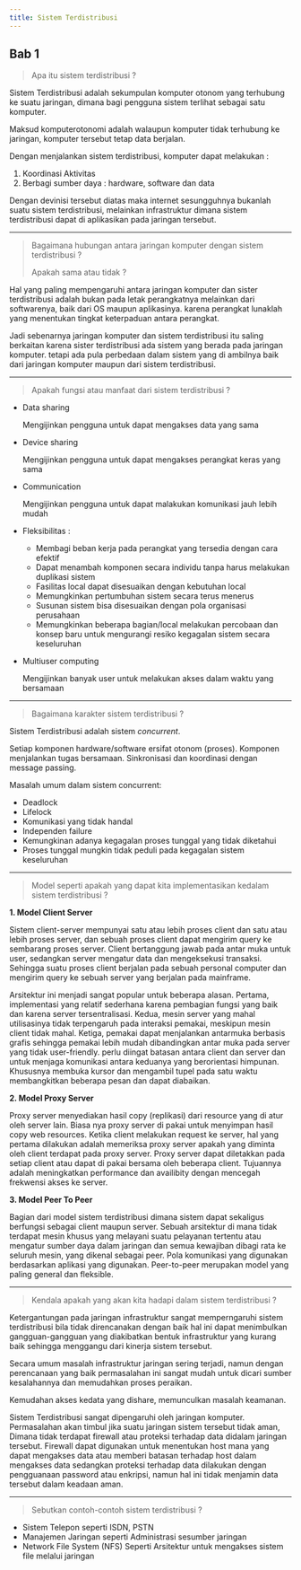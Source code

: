 ```yaml
---
title: Sistem Terdistribusi
---
```


<h2 class="text-center">Bab 1</h2>

> Apa itu sistem terdistribusi ?

Sistem Terdistribusi adalah sekumpulan komputer otonom yang terhubung ke suatu jaringan, dimana bagi pengguna sistem terlihat sebagai satu komputer.

Maksud komputerotonomi adalah walaupun komputer tidak terhubung ke jaringan, komputer tersebut tetap data berjalan.

Dengan menjalankan sistem terdistribusi, komputer dapat melakukan :

1. Koordinasi Aktivitas
2. Berbagi sumber daya : hardware, software dan data

Dengan devinisi tersebut diatas maka internet sesungguhnya bukanlah suatu sistem terdistribusi, melainkan infrastruktur dimana sistem terdistribusi dapat di aplikasikan pada jaringan tersebut.

-----

> Bagaimana hubungan antara jaringan komputer dengan sistem terdistribusi ?
>
> Apakah sama atau tidak ?

Hal yang paling mempengaruhi antara jaringan komputer dan sister terdistribusi adalah bukan pada letak perangkatnya melainkan dari softwarenya, baik dari OS maupun aplikasinya. karena perangkat lunaklah yang menentukan tingkat keterpaduan antara perangkat.

Jadi sebenarnya jaringan komputer dan sistem terdistribusi itu saling berkaitan karena sister terdistribusi ada sistem yang berada pada jaringan komputer. tetapi ada pula perbedaan dalam sistem yang di ambilnya baik dari jaringan komputer maupun dari sistem terdistribusi.

-----

> Apakah fungsi atau manfaat dari sistem terdistribusi ?

- Data sharing
  
  Mengijinkan pengguna untuk dapat mengakses data yang sama

- Device sharing

  Mengijinkan pengguna untuk dapat mengakses perangkat keras yang sama

- Communication

  Mengijinkan pengguna untuk dapat malakukan komunikasi jauh lebih mudah

- Fleksibilitas :

  - Membagi beban kerja pada perangkat yang tersedia dengan cara efektif
  - Dapat menambah komponen secara individu tanpa harus melakukan duplikasi sistem
  - Fasilitas local dapat disesuaikan dengan kebutuhan local
  - Memungkinkan pertumbuhan sistem secara terus menerus
  - Susunan sistem bisa disesuaikan dengan pola organisasi perusahaan
  - Memungkinkan beberapa bagian/local melakukan percobaan dan konsep baru untuk mengurangi resiko kegagalan sistem secara keseluruhan

- Multiuser computing

  Mengijinkan banyak user untuk melakukan akses dalam waktu yang bersamaan

-----

> Bagaimana karakter sistem terdistribusi ?

Sistem Terdistribusi adalah sistem *concurrent*.

Setiap komponen hardware/software ersifat otonom (proses). Komponen menjalankan tugas bersamaan. Sinkronisasi dan koordinasi dengan message passing.

Masalah umum dalam sistem concurrent:

- Deadlock
- Lifelock
- Komunikasi yang tidak handal
- Independen failure
- Kemungkinan adanya kegagalan proses tunggal yang tidak diketahui
- Proses tunggal mungkin tidak peduli pada kegagalan sistem keseluruhan

-----

> Model seperti apakah yang dapat kita implementasikan kedalam sistem terdistribusi ?

**1. Model Client Server**

Sistem client-server mempunyai satu atau lebih proses client dan satu atau lebih proses server, dan sebuah proses client dapat mengirim query ke sembarang proses server. Client bertanggung jawab pada antar muka untuk user, sedangkan server mengatur data dan mengeksekusi transaksi. Sehingga suatu proses client berjalan pada sebuah personal computer dan mengirim query ke sebuah server yang berjalan pada mainframe.

Arsitektur ini menjadi sangat popular untuk beberapa alasan. Pertama, implementasi yang relatif sederhana karena pembagian fungsi yang baik dan karena server tersentralisasi. Kedua, mesin server yang mahal utilisasinya tidak terpengaruh pada interaksi pemakai, meskipun mesin client tidak mahal. Ketiga, pemakai dapat menjalankan antarmuka berbasis grafis sehingga pemakai lebih mudah dibandingkan antar muka pada server yang tidak user-friendly. perlu diingat batasan antara client dan server dan untuk menjaga komunikasi antara keduanya yang berorientasi himpunan. Khususnya membuka kursor dan mengambil tupel pada satu waktu membangkitkan beberapa pesan dan dapat diabaikan.

**2. Model Proxy Server**

Proxy server menyediakan hasil copy (replikasi) dari resource yang di atur oleh server lain. Biasa nya proxy server di pakai untuk menyimpan hasil copy web resources. Ketika client melakukan request ke server, hal yang pertama dilakukan adalah memeriksa proxy server apakah yang diminta oleh client terdapat pada proxy server. Proxy server dapat diletakkan pada setiap client atau dapat di pakai bersama oleh beberapa client. Tujuannya adalah meningkatkan performance dan availibity dengan mencegah frekwensi akses ke server.

**3. Model Peer To Peer**

Bagian dari model sistem terdistribusi dimana sistem dapat sekaligus berfungsi sebagai client maupun server. Sebuah arsitektur di mana tidak terdapat mesin khusus yang melayani suatu pelayanan tertentu atau mengatur sumber daya dalam jaringan dan semua kewajiban dibagi rata ke seluruh mesin, yang dikenal sebagai peer. Pola komunikasi yang digunakan berdasarkan aplikasi yang digunakan. Peer-to-peer merupakan model yang paling general dan fleksible.

-----

> Kendala apakah yang akan kita hadapi dalam sistem terdistribusi ?

Ketergantungan pada jaringan infrastruktur sangat memperngaruhi sistem terdistribusi bila tidak direncanakan dengan baik hal ini dapat menimbulkan gangguan-gangguan yang diakibatkan bentuk infrastruktur yang kurang baik sehingga menggangu dari kinerja sistem tersebut.

Secara umum masalah infrastruktur jaringan sering terjadi, namun dengan perencanaan yang baik permasalahan ini sangat mudah untuk dicari sumber kesalahannya dan memudahkan proses peraikan.

Kemudahan akses kedata yang dishare, memunculkan masalah keamanan.

Sistem Terdistribusi sangat dipengaruhi oleh jaringan komputer. Permasalahan akan timbul jika suatu jaringan sistem tersebut tidak aman, Dimana tidak terdapat firewall atau proteksi terhadap data didalam jaringan tersebut. Firewall dapat digunakan untuk menentukan host mana yang dapat mengakses data atau memberi batasan terhadap host dalam mengakses data sedangkan proteksi terhadap data dilakukan dengan pengguanaan password atau enkripsi, namun hal ini tidak menjamin data tersebut dalam keadaan aman.

-----

> Sebutkan contoh-contoh sistem terdistribusi ?

- Sistem Telepon seperti ISDN, PSTN
- Manajemen Jaringan seperti Administrasi sesumber jaringan
- Network File System (NFS) Seperti Arsitektur untuk mengakses sistem file melalui jaringan
